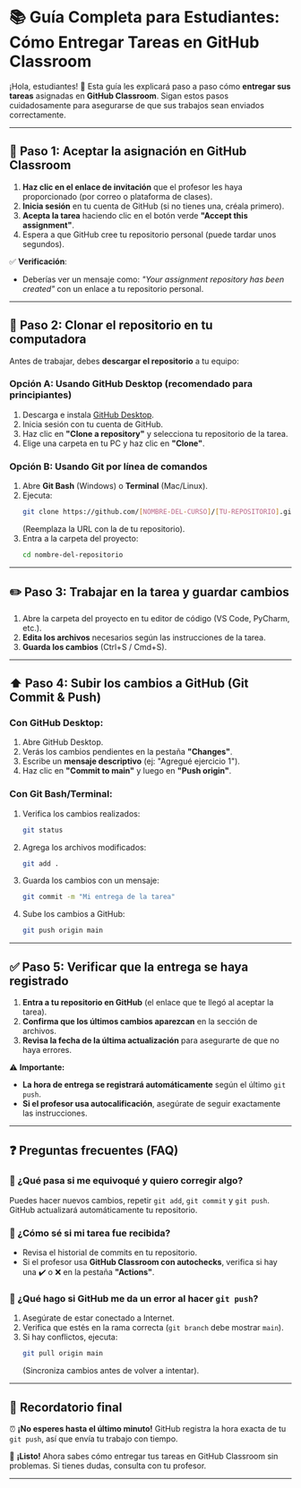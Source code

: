 # **📚 Guía Completa para Estudiantes: Cómo Entregar Tareas en GitHub Classroom**  

¡Hola, estudiantes! 👋 Esta guía les explicará paso a paso cómo **entregar sus tareas** asignadas en **GitHub Classroom**. Sigan estos pasos cuidadosamente para asegurarse de que sus trabajos sean enviados correctamente.  

---

## **📌 Paso 1: Aceptar la asignación en GitHub Classroom**  
1. **Haz clic en el enlace de invitación** que el profesor les haya proporcionado (por correo o plataforma de clases).  
2. **Inicia sesión** en tu cuenta de GitHub (si no tienes una, créala primero).  
3. **Acepta la tarea** haciendo clic en el botón verde **"Accept this assignment"**.  
4. Espera a que GitHub cree tu repositorio personal (puede tardar unos segundos).  

✅ **Verificación**:  
   - Deberías ver un mensaje como: *"Your assignment repository has been created"* con un enlace a tu repositorio personal.  

---

## **📂 Paso 2: Clonar el repositorio en tu computadora**  
Antes de trabajar, debes **descargar el repositorio** a tu equipo:  

### **Opción A: Usando GitHub Desktop (recomendado para principiantes)**  
1. Descarga e instala [GitHub Desktop](https://desktop.github.com/).  
2. Inicia sesión con tu cuenta de GitHub.  
3. Haz clic en **"Clone a repository"** y selecciona tu repositorio de la tarea.  
4. Elige una carpeta en tu PC y haz clic en **"Clone"**.  

### **Opción B: Usando Git por línea de comandos**  
1. Abre **Git Bash** (Windows) o **Terminal** (Mac/Linux).  
2. Ejecuta:  
   ```bash
   git clone https://github.com/[NOMBRE-DEL-CURSO]/[TU-REPOSITORIO].git
   ```
   (Reemplaza la URL con la de tu repositorio).  
3. Entra a la carpeta del proyecto:  
   ```bash
   cd nombre-del-repositorio
   ```

---

## **✏️ Paso 3: Trabajar en la tarea y guardar cambios**  
1. Abre la carpeta del proyecto en tu editor de código (VS Code, PyCharm, etc.).  
2. **Edita los archivos** necesarios según las instrucciones de la tarea.  
3. **Guarda los cambios** (Ctrl+S / Cmd+S).  

---

## **⬆️ Paso 4: Subir los cambios a GitHub (Git Commit & Push)**  
### **Con GitHub Desktop:**  
1. Abre GitHub Desktop.  
2. Verás los cambios pendientes en la pestaña **"Changes"**.  
3. Escribe un **mensaje descriptivo** (ej: "Agregué ejercicio 1").  
4. Haz clic en **"Commit to main"** y luego en **"Push origin"**.  

### **Con Git Bash/Terminal:**  
1. Verifica los cambios realizados:  
   ```bash
   git status
   ```
2. Agrega los archivos modificados:  
   ```bash
   git add .
   ```
3. Guarda los cambios con un mensaje:  
   ```bash
   git commit -m "Mi entrega de la tarea"
   ```
4. Sube los cambios a GitHub:  
   ```bash
   git push origin main
   ```

---

## **✅ Paso 5: Verificar que la entrega se haya registrado**  
1. **Entra a tu repositorio en GitHub** (el enlace que te llegó al aceptar la tarea).  
2. **Confirma que los últimos cambios aparezcan** en la sección de archivos.  
3. **Revisa la fecha de la última actualización** para asegurarte de que no haya errores.  

⚠️ **Importante:**  
- **La hora de entrega se registrará automáticamente** según el último `git push`.  
- **Si el profesor usa autocalificación**, asegúrate de seguir exactamente las instrucciones.  

---

## **❓ Preguntas frecuentes (FAQ)**  

### **🔹 ¿Qué pasa si me equivoqué y quiero corregir algo?**  
Puedes hacer nuevos cambios, repetir `git add`, `git commit` y `git push`. GitHub actualizará automáticamente tu repositorio.  

### **🔹 ¿Cómo sé si mi tarea fue recibida?**  
- Revisa el historial de commits en tu repositorio.  
- Si el profesor usa **GitHub Classroom con autochecks**, verifica si hay una ✔️ o ❌ en la pestaña **"Actions"**.  

### **🔹 ¿Qué hago si GitHub me da un error al hacer `git push`?**  
1. Asegúrate de estar conectado a Internet.  
2. Verifica que estés en la rama correcta (`git branch` debe mostrar `main`).  
3. Si hay conflictos, ejecuta:  
   ```bash
   git pull origin main
   ```
   (Sincroniza cambios antes de volver a intentar).  

---

## **📅 Recordatorio final**  
⏰ **¡No esperes hasta el último minuto!** GitHub registra la hora exacta de tu `git push`, así que envía tu trabajo con tiempo.  

🚀 **¡Listo!** Ahora sabes cómo entregar tus tareas en GitHub Classroom sin problemas. Si tienes dudas, consulta con tu profesor.  

---
